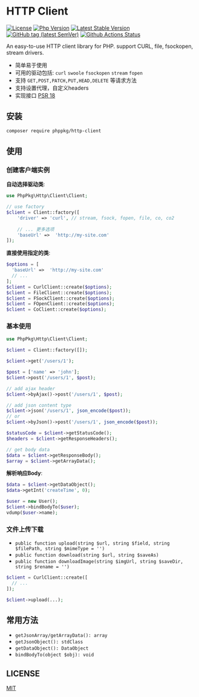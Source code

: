 # HTTP Client 

[![License](https://img.shields.io/packagist/l/phppkg/http-client.svg?style=flat-square)](LICENSE)
[![Php Version](https://img.shields.io/badge/php-%3E=8.0-brightgreen.svg?maxAge=2592000)](https://packagist.org/packages/phppkg/http-client)
[![Latest Stable Version](http://img.shields.io/packagist/v/phppkg/http-client.svg)](https://packagist.org/packages/phppkg/http-client)
[![GitHub tag (latest SemVer)](https://img.shields.io/github/tag/phppkg/http-client)](https://github.com/phppkg/http-client)
[![Github Actions Status](https://github.com/phppkg/http-client/workflows/Unit-tests/badge.svg)](https://github.com/phppkg/http-client/actions)

An easy-to-use HTTP client library for PHP. support CURL, file, fsockopen, stream drivers.

- 简单易于使用
- 可用的驱动包括: `curl` `swoole` `fsockopen` `stream` `fopen`
- 支持 `GET,POST,PATCH,PUT,HEAD,DELETE` 等请求方法
- 支持设置代理，自定义headers
- 实现接口 [PSR 18](https://github.com/php-fig/http-client) 

## 安装

```bash
composer require phppkg/http-client
```

## 使用

### 创建客户端实例

**自动选择驱动类**:

```php
use PhpPkg\Http\Client\Client;

// use factory
$client = Client::factory([
    'driver' => 'curl', // stream, fsock, fopen, file, co, co2
    
    // ... 更多选项
    'baseUrl' =>  'http://my-site.com'
]);
```

**直接使用指定的类**:

```php
$options = [
  'baseUrl' =>  'http://my-site.com'
  // ...
];
$client = CurlClient::create($options);
$client = FileClient::create($options);
$client = FSockClient::create($options);
$client = FOpenClient::create($options);
$client = CoClient::create($options);
```

### 基本使用

```php
use PhpPkg\Http\Client\Client;

$client = Client::factory([]);

$client->get('/users/1');

$post = ['name' => 'john'];
$client->post('/users/1', $post);

// add ajax header
$client->byAjax()->post('/users/1', $post);

// add json content type
$client->json('/users/1', json_encode($post));
// or
$client->byJson()->post('/users/1', json_encode($post));

$statusCode = $client->getStatusCode();
$headers = $client->getResponseHeaders();

// get body data
$data = $client->getResponseBody();
$array = $client->getArrayData();
```

**解析响应Body**:

```php
$data = $client->getDataObject();
$data->getInt('createTime', 0);

$user = new User();
$client->bindBodyTo($user);
vdump($user->name);
```

### 文件上传下载

- `public function upload(string $url, string $field, string $filePath, string $mimeType = '')`
- `public function download(string $url, string $saveAs)`
- `public function downloadImage(string $imgUrl, string $saveDir, string $rename = '')`

```php
$client = CurlClient::create([
  // ...
]);

$client->upload(...);
```

## 常用方法

- `getJsonArray/getArrayData(): array`
- `getJsonObject(): stdClass`
- `getDataObject(): DataObject`
- `bindBodyTo(object $obj): void`

## LICENSE

[MIT](LICENSE)
